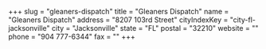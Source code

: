 +++
slug = "gleaners-dispatch"
title = "Gleaners Dispatch"
name = "Gleaners Dispatch"
address = "8207 103rd Street"
cityIndexKey = "city-fl-jacksonville"
city = "Jacksonville"
state = "FL"
postal = "32210"
website = ""
phone = "904 777-6344"
fax = ""
+++
